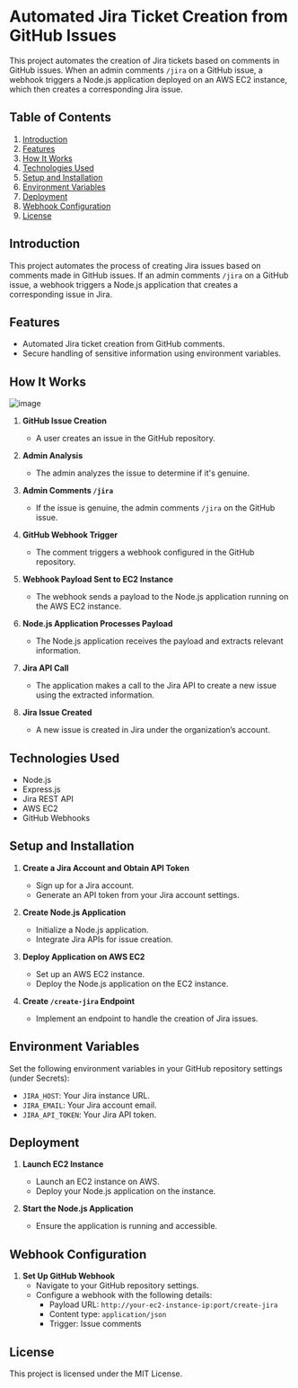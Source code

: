 # Automated Jira Ticket Creation from GitHub Issues

This project automates the creation of Jira tickets based on comments in GitHub issues. When an admin comments `/jira` on a GitHub issue, a webhook triggers a Node.js application deployed on an AWS EC2 instance, which then creates a corresponding Jira issue.

## Table of Contents

1. [Introduction](#introduction)
2. [Features](#features)
3. [How It Works](#how-it-works)
4. [Technologies Used](#technologies-used)
5. [Setup and Installation](#setup-and-installation)
6. [Environment Variables](#environment-variables)
7. [Deployment](#deployment)
8. [Webhook Configuration](#webhook-configuration)
9. [License](#license)

## Introduction

This project automates the process of creating Jira issues based on comments made in GitHub issues. If an admin comments `/jira` on a GitHub issue, a webhook triggers a Node.js application that creates a corresponding issue in Jira.

## Features

- Automated Jira ticket creation from GitHub comments.
- Secure handling of sensitive information using environment variables.

## How It Works

![image](https://github.com/user-attachments/assets/b4b9cbc9-d3bf-4108-b1d1-a766902e957b)

1. **GitHub Issue Creation**
   - A user creates an issue in the GitHub repository.
   
2. **Admin Analysis**
   - The admin analyzes the issue to determine if it's genuine.

3. **Admin Comments `/jira`**
   - If the issue is genuine, the admin comments `/jira` on the GitHub issue.

4. **GitHub Webhook Trigger**
   - The comment triggers a webhook configured in the GitHub repository.

5. **Webhook Payload Sent to EC2 Instance**
   - The webhook sends a payload to the Node.js application running on the AWS EC2 instance.

6. **Node.js Application Processes Payload**
   - The Node.js application receives the payload and extracts relevant information.

7. **Jira API Call**
   - The application makes a call to the Jira API to create a new issue using the extracted information.

8. **Jira Issue Created**
   - A new issue is created in Jira under the organization’s account.


## Technologies Used

- Node.js
- Express.js
- Jira REST API
- AWS EC2
- GitHub Webhooks

## Setup and Installation

1. **Create a Jira Account and Obtain API Token**
   - Sign up for a Jira account.
   - Generate an API token from your Jira account settings.

2. **Create Node.js Application**
   - Initialize a Node.js application.
   - Integrate Jira APIs for issue creation.

3. **Deploy Application on AWS EC2**
   - Set up an AWS EC2 instance.
   - Deploy the Node.js application on the EC2 instance.

4. **Create `/create-jira` Endpoint**
   - Implement an endpoint to handle the creation of Jira issues.

## Environment Variables

Set the following environment variables in your GitHub repository settings (under Secrets):

- `JIRA_HOST`: Your Jira instance URL.
- `JIRA_EMAIL`: Your Jira account email.
- `JIRA_API_TOKEN`: Your Jira API token.

## Deployment

1. **Launch EC2 Instance**
   - Launch an EC2 instance on AWS.
   - Deploy your Node.js application on the instance.

2. **Start the Node.js Application**
   - Ensure the application is running and accessible.

## Webhook Configuration

1. **Set Up GitHub Webhook**
   - Navigate to your GitHub repository settings.
   - Configure a webhook with the following details:
     - Payload URL: `http://your-ec2-instance-ip:port/create-jira`
     - Content type: `application/json`
     - Trigger: Issue comments

## License

This project is licensed under the MIT License.
